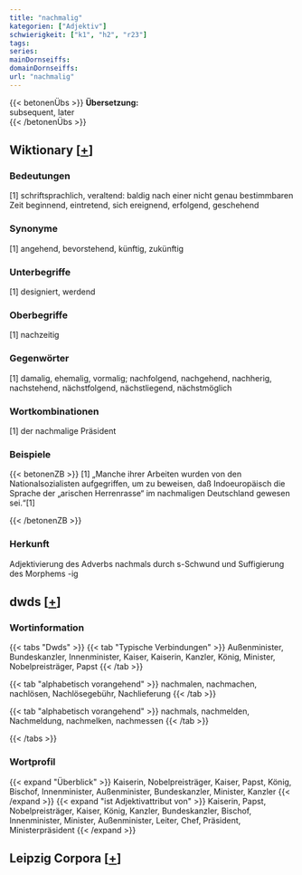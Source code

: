 ```yaml
---
title: "nachmalig"
kategorien: ["Adjektiv"]
schwierigkeit: ["k1", "h2", "r23"]
tags:
series:
mainDornseiffs:
domainDornseiffs:
url: "nachmalig"
---
```


{{< betonenÜbs >}}
**Übersetzung:**  
subsequent, later  
{{< /betonenÜbs >}}

## Wiktionary [[+](https://de.wiktionary.org/wiki/nachmalig)]

### Bedeutungen
[1] schriftsprachlich, veraltend: baldig nach einer nicht genau bestimmbaren Zeit beginnend, eintretend, sich ereignend, erfolgend, geschehend  

### Synonyme
[1] angehend, bevorstehend, künftig, zukünftig  

### Unterbegriffe
[1] designiert, werdend  

### Oberbegriffe
[1] nachzeitig  

### Gegenwörter
[1] damalig, ehemalig, vormalig; nachfolgend, nachgehend, nachherig, nachstehend, nächstfolgend, nächstliegend, nächstmöglich  

### Wortkombinationen
[1] der nachmalige Präsident  

### Beispiele
{{< betonenZB >}}
[1] „Manche ihrer Arbeiten wurden von den Nationalsozialisten aufgegriffen, um zu beweisen, daß Indoeuropäisch die Sprache der „arischen Herrenrasse“ im nachmaligen Deutschland gewesen sei.“[1]  

{{< /betonenZB >}}
### Herkunft
Adjektivierung des Adverbs nachmals durch s-Schwund und Suffigierung des Morphems -ig  



## dwds [[+](https://www.dwds.de/wb/nachmalig)]

### Wortinformation
{{< tabs "Dwds" >}}
{{< tab "Typische Verbindungen" >}}
Außenminister, Bundeskanzler, Innenminister, Kaiser, Kaiserin, Kanzler, König, Minister, Nobelpreisträger, Papst
{{< /tab >}}

{{< tab "alphabetisch vorangehend" >}}
nachmalen, nachmachen, nachlösen, Nachlösegebühr, Nachlieferung
{{< /tab >}}

{{< tab "alphabetisch vorangehend" >}}
nachmals, nachmelden, Nachmeldung, nachmelken, nachmessen
{{< /tab >}}

{{< /tabs >}}

### Wortprofil
{{< expand "Überblick" >}} Kaiserin, Nobelpreisträger, Kaiser, Papst, König, Bischof, Innenminister, Außenminister, Bundeskanzler, Minister, Kanzler {{< /expand >}}
{{< expand "ist Adjektivattribut von" >}} Kaiserin, Papst, Nobelpreisträger, Kaiser, König, Kanzler, Bundeskanzler, Bischof, Innenminister, Minister, Außenminister, Leiter, Chef, Präsident, Ministerpräsident {{< /expand >}}

## Leipzig Corpora [[+](https://corpora.uni-leipzig.de/en/res?word=nachmalig&corpusId=deu_newscrawl-public_2018)]

